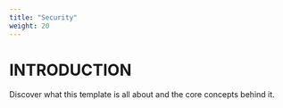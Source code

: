 ```yaml
---
title: "Security"
weight: 20
---
```


# INTRODUCTION

Discover what this template is all about and the core concepts behind it.
